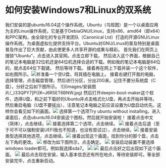 # 如何安装Windows7和Linux的双系统
我们安装的是ubuntu16.04这个操作系统。Ubuntu（乌班图）是一个以桌面应用为主的Linux操作系统，它是基于DebiaGNU/Linux，支持x86、amd64（即x64）和PPC架构，由全球化的专业开发团队（Canonical Ltd）打造的开源GNU/Linux操作系统。为桌面虚拟化提供支持平台。Ubuntu对GNU/Linux的普及特别是桌面普及作出了巨大贡献，由此使更多人共享开源的成果与精彩。
首先我们在网页上搜锁“Ubuntu”，点击进入其官网。点击立即下载。
然后进入这个界面，根据自己的笔记本电脑是32位机还是64位机选择合适的下载。例如我的笔记本电脑是64位的，就点击64位下载键。
然后等待下载。
接着再在网上下载并装一个这个软件，如右图所示。![](images/安装图片/13}NL}@%2K~2[]7845~[QQQ4.png)并准备一个空U盘，将其插在电脑上。
接着右键打开我的电脑，选择管理，点击磁盘管理，然后进行分区，分出20G来。记住不要分系统盘（C盘）。分好之后如下图所示。
![](images/安装图片/_}33QPY7]P({K~J6R5ET6BNW.jpg)
然后打开deepin-boot-maker这个软件，选择U盘，和之前下载好的Ubuntu并点击格式化U盘，再点击开始并等待。
然后重启电脑（U盘不要拔出），注意笔记本电脑之前应该设置为U盘启动优先。这样你会看见如下的画面。![](07398D1392CD5C5EC7C92B96129AE9C8A.jpg)
选择第一个选项Try ubuntu without installing。进入桌面后，点击ubuntu16.04安装这个图标。然后就开始安装啦！
接着点击中文（简体），点击继续。![](images/安装图片/65AC3EE29FDFE537DAFC55AA02C20127.jpg)
接着选择第二个选项，点击继续。
![](images/安装图片/5C0D4A6B90D87E915F980C409F06F842.jpg)
接着点击后退（至于可不可以强制安装UEFI我也不知道，也没有尝试过），点击继续。![](images/安装图片/1E59BFA71C1AB1CAD742A2B2011A3CBF.jpg)
接着安装类型选择其他选项，点击继续。![](images/安装图片/1295AA6347D5623CC71CD553689F4BC2.jpg)
接着出现这个画面，找到你分的那个盘，点击左下角的更改。
![](images/安装图片/0C091452A87596066798A297DD073ECD.jpg)
修改为如下图所示，点击确定。
![](images/安装图片/60979C7DCFBC9493BA210A95FFCC0648.jpg)
安装启动装置不要选择windows loader即可。例如我选择sda7。
![](images/安装图片/78D5B10DD0A0124D555569B6964188F6.jpg)
![](images/安装图片/5DA75914D622DAB1C52A2B90EAF73FB5.jpg)
最后点击好之后出现如下这个画面。
![](images/安装图片/1060A240CD4083DDE27CDE8DC2E65256.jpg)
最后点击现在安装，输入基本信息还有所在地点，等待安装即可。等全部安装完毕，点击重新启动。





